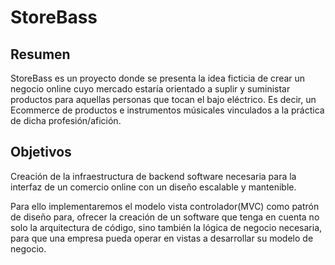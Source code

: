 # StoreBass 

## Resumen 

StoreBass es un proyecto donde se presenta la idea ficticia de crear un negocio online cuyo mercado estaría orientado a suplir y suministar productos para aquellas personas que tocan el bajo eléctrico. Es decir, un Ecommerce de productos e instrumentos músicales vinculados a la práctica de dicha profesión/afición. 

## Objetivos 
Creación de la infraestructura de backend software necesaria para la interfaz de un comercio online con un diseño escalable y mantenible. 

Para ello implementaremos el modelo vista controlador(MVC) como patrón de diseño para, ofrecer la creación de un software que tenga en cuenta no solo la arquitectura de código, sino también la lógica de negocio necesaria, para que una empresa pueda operar en vistas a desarrollar su modelo de negocio. 



 
